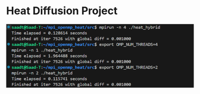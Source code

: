 # Heat Diffusion Project

![Heat Diffusion Visualization](Heat_Diffusion/images/Heat_Diffusion_Results.png)
